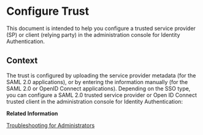 <!-- loiof96e4c5930a94d1ba117e05a3f3c30fc -->

# Configure Trust

This document is intended to help you configure a trusted service provider \(SP\) or client \(relying party\) in the administration console for Identity Authentication.



## Context

The trust is configured by uploading the service provider metadata \(for the SAML 2.0 applications\), or by entering the information manually \(for the SAML 2.0 or OpenID Connect applications\). Depending on the SSO type, you can configure a SAML 2.0 trusted service provider or Open ID Connect trusted client in the administration console for Identity Authentication:

**Related Information**  


[Troubleshooting for Administrators](troubleshooting-for-administrators-f80beb5.md "This section is intended to help administrators deal with error messages in the administration console for Identity Authentication.")

